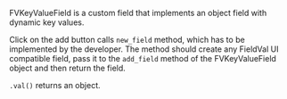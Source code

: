 FVKeyValueField is a custom field that implements an object field with dynamic key values.

Click on the add button calls ```new_field``` method, which has to be implemented by the developer. The method should create any FieldVal UI compatible field, pass it to the ```add_field``` method of the FVKeyValueField object and then return the field.

```.val()``` returns an object.
